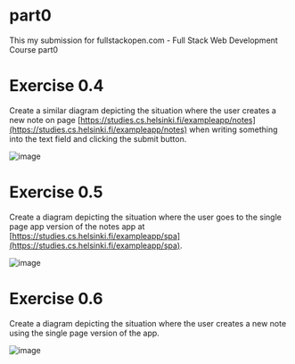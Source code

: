 # part0
This my submission for fullstackopen.com - Full Stack Web Development Course part0

# Exercise 0.4
Create a similar diagram depicting the situation where the user creates a new note on page [https://studies.cs.helsinki.fi/exampleapp/notes](https://studies.cs.helsinki.fi/exampleapp/notes) when writing something into the text field and clicking the submit button.

![image](https://user-images.githubusercontent.com/74126181/161425781-219594c0-44d1-497b-9e95-6b44a0d1243a.png)

# Exercise 0.5
Create a diagram depicting the situation where the user goes to the single page app version of the notes app at [https://studies.cs.helsinki.fi/exampleapp/spa](https://studies.cs.helsinki.fi/exampleapp/spa).

![image](https://user-images.githubusercontent.com/74126181/161429154-444fb9a7-1bb4-424b-bf94-a3820093f784.png)

# Exercise 0.6
Create a diagram depicting the situation where the user creates a new note using the single page version of the app.

![image](https://user-images.githubusercontent.com/74126181/161429752-9c6c015b-81e4-41b3-9d39-aa4c7d5caf65.png)
